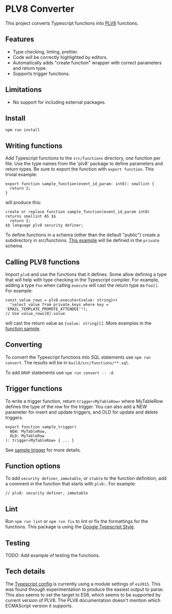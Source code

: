 # PLV8 Converter

This project converts Typescript functions into [PLV8](https://plv8.github.io/)
functions.

## Features

* Type checking, linting, prettier.
* Code will be correctly highlighted by editors.
* Automatically adds "create function" wrapper with correct parameters and
  return type.
* Supports trigger functions.

## Limitations

* No support for including external packages.

## Install

`npm run install`

## Writing functions

Add Typescript functions to the `src/functions` directory, one function per file.
Use the type names from the 'plv8' package to define parameters and return types.
Be sure to export the function with `export function`. This trivial example:

```
export function sample_function(event_id_param: int8): smallint {
  return 2;
}
```

will produce this:

```
create or replace function sample_function(event_id_param int8)
returns smallint AS $$
  return 2;
$$ language plv8 security definer;
```

To define functions in a schema (other than the default "public") create a
subdirectory in src/functions. [This example](src/functions/private/sample_send_email.ts)
will be defined in the `private` schema.

## Calling PLV8 functions

Import `plv8` and use the functions that it defines. Some allow defining a type that will
help with type checking in the Typescript compiler. For example, adding a type `Foo` when
calling `execute` will cast the return type as `Foo[]`. For example:

```
const value_rows = plv8.execute<{value: string}>(
  "select value from private.keys where key = 'EMAIL_TEMPLATE_PROMOTE_ATTENDEE'");
// Use value_rows[0].value
```

will cast the return value as `{value: string}[]`. More examples in the
[function sample](src/functions/sample_function.ts).

## Converting

To convert the Typescript functions into SQL statements use
`npm run convert`. The results will be in `build/src/functions/**.sql`.

To add `DROP` statements use `npm run convert -- -d`.

## Trigger functions

To write a trigger function, return `trigger<MyTableRow>` where MyTableRow defines the
type of the row for the trigger. You can also add a NEW parameter for insert and update
triggers, and OLD for update and delete triggers.

```
export function sample_trigger(
  NEW: MyTableRow,
  OLD: MyTableRow
): trigger<MyTableRow> { ... }
```

See [sample trigger](src/functions/sample_trigger.ts) for more details.

## Function options

To add `security definer`, `immutable`, or `stable` to the function definition, add a
comment in the function that starts with `plv8:`. For example:

```
// plv8: security definer, immutable
```

## Lint

Run `npm run lint` or `npm run fix` to lint or fix the formattings for the functions. This
package is using the [Google Typescript Style](https://github.com/google/gts).

## Testing

TODO: Add example of testing the functions.

## Tech details

The [Typescript config](tsconfig.json) is currently using a module settings of `es2015`.
This was found through experimentation to produce the easiest output to parse. This also
seems to set the target to ES6, which seems to be supported by current version of PLV8.
The PLV8 documentation doesn't mention which ECMAScript version it supports.
